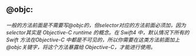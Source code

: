 ## @objc:
###### 一般的方法前面是不需要写@objc的，但selector对应的方法前面必须加，因为selector其实是 Objective-C runtime 的概念。在 Swift4 中，默认情况下所有的 Swift 方法在Objective-C 中都是不可见的，所以你需要在这类方法前面加上@objc关键字，将这个方法暴露给 Objective-C，才能进行使用。